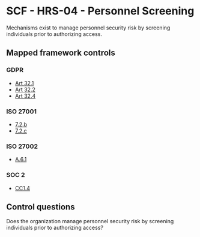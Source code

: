 # SCF - HRS-04 - Personnel Screening
Mechanisms exist to manage personnel security risk by screening individuals prior to authorizing access.
## Mapped framework controls
### GDPR
- [Art 32.1](../gdpr/art32.md#Article-321)
- [Art 32.2](../gdpr/art32.md#Article-322)
- [Art 32.4](../gdpr/art32.md#Article-324)
  
### ISO 27001
- [7.2.b](../iso27001/7.md#72b)
- [7.2.c](../iso27001/7.md#72c)
  
### ISO 27002
- [A.6.1](../iso27002/a-6.md#a61)
  
### SOC 2
- [CC1.4](../soc2/cc14.md)
  
## Control questions
Does the organization manage personnel security risk by screening individuals prior to authorizing access?
  